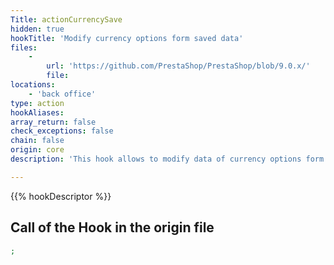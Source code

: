 ```yaml
---
Title: actionCurrencySave
hidden: true
hookTitle: 'Modify currency options form saved data'
files:
    -
        url: 'https://github.com/PrestaShop/PrestaShop/blob/9.0.x/'
        file: 
locations:
    - 'back office'
type: action
hookAliases: 
array_return: false
check_exceptions: false
chain: false
origin: core
description: 'This hook allows to modify data of currency options form after it was saved'

---
```


{{% hookDescriptor %}}

## Call of the Hook in the origin file

```php
;
```

